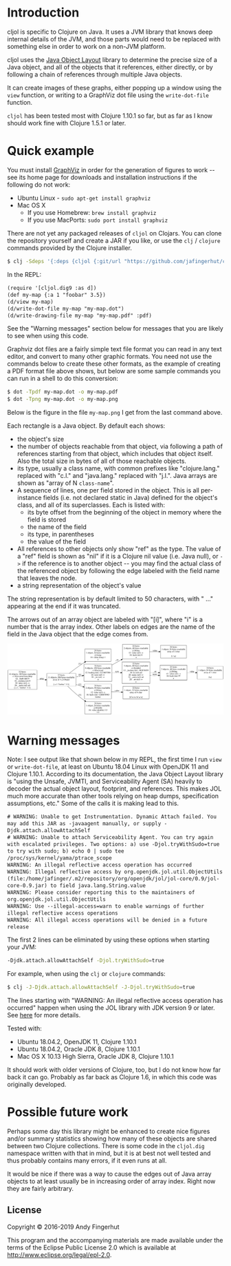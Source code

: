 # Introduction

cljol is specific to Clojure on Java.  It uses a JVM library that
knows deep internal details of the JVM, and those parts would need to
be replaced with something else in order to work on a non-JVM
platform.

cljol uses the [Java Object
Layout](https://openjdk.java.net/projects/code-tools/jol) library to
determine the precise size of a Java object, and all of the objects
that it references, either directly, or by following a chain of
references through multiple Java objects.

It can create images of these graphs, either popping up a window using
the `view` function, or writing to a GraphViz dot file using the
`write-dot-file` function.

`cljol` has been tested most with Clojure 1.10.1 so far, but as far as
I know should work fine with Clojure 1.5.1 or later.


# Quick example

You must install [GraphViz](http://www.graphviz.org) in order for the
generation of figures to work -- see its home page for downloads and
installation instructions if the following do not work:

* Ubuntu Linux - `sudo apt-get install graphviz`
* Mac OS X
  * If you use Homebrew: `brew install graphviz`
  * If you use MacPorts: `sudo port install graphviz`

There are not yet any packaged releases of `cljol` on Clojars.  You
can clone the repository yourself and create a JAR if you like, or use
the `clj` / `clojure` commands provided by the Clojure installer.

```bash
$ clj -Sdeps '{:deps {cljol {:git/url "https://github.com/jafingerhut/cljol" :sha "dfd6ad92214424cfab936c26ee4b5a3b8c6f65bf"}}}'
```

In the REPL:

```
(require '[cljol.dig9 :as d])
(def my-map {:a 1 "foobar" 3.5})
(d/view my-map)
(d/write-dot-file my-map "my-map.dot")
(d/write-drawing-file my-map "my-map.pdf" :pdf)
```

See the "Warning messages" section below for messages that you are
likely to see when using this code.

Graphviz dot files are a fairly simple text file format you can read
in any text editor, and convert to many other graphic formats.  You
need not use the commands below to create these other formats, as the
example of creating a PDF format file above shows, but below are some
sample commands you can run in a shell to do this conversion:

```bash
$ dot -Tpdf my-map.dot -o my-map.pdf
$ dot -Tpng my-map.dot -o my-map.png
```

Below is the figure in the file `my-map.png` I get from the last
command above.

Each rectangle is a Java object.  By default each shows:

* the object's size
* the number of objects reachable from that object, via following a
  path of references starting from that object, which includes that
  object itself.  Also the total size in bytes of all of those
  reachable objects.
* its type, usually a class name, with common prefixes like
  "clojure.lang." replaced with "c.l." and "java.lang." replaced with
  "j.l.".  Java arrays are shown as "array of N `class-name`".
* A sequence of lines, one per field stored in the object.  This is
  all per-instance fields (i.e. not declared static in Java) defined
  for the object's class, and all of its superclasses.  Each is listed
  with:
  * its byte offset from the beginning of the object in memory where
    the field is stored
  * the name of the field
  * its type, in parentheses
  * the value of the field
* All references to other objects only show "ref" as the type.  The
  value of a "ref" field is shown as "nil" if it is a Clojure nil
  value (i.e. Java null), or `->` if the reference is to another
  object -- you may find the actual class of the referenced object by
  following the edge labeled with the field name that leaves the node.
* a string representation of the object's value

The string representation is by default limited to 50 characters, with
" ..." appearing at the end if it was truncated.

The arrows out of an array object are labeled with "[i]", where "i" is
a number that is the array index.  Other labels on edges are the name
of the field in the Java object that the edge comes from.

![my-map.png](doc/my-map-macos-10.13.6-oraclejdk-1.8.0_192-clj-1.10.1.png)


# Warning messages

Note: I see output like that shown below in my REPL, the first time I
run `view` or `write-dot-file`, at least on Ubuntu 18.04 Linux with
OpenJDK 11 and Clojure 1.10.1.  According to its documentation, the
Java Object Layout library is "using the Unsafe, JVMTI, and
Serviceability Agent (SA) heavily to decoder the actual object layout,
footprint, and references.  This makes JOL much more accurate than
other tools relying on heap dumps, specification assumptions, etc."
Some of the calls it is making lead to this.

```
# WARNING: Unable to get Instrumentation. Dynamic Attach failed. You may add this JAR as -javaagent manually, or supply -Djdk.attach.allowAttachSelf
# WARNING: Unable to attach Serviceability Agent. You can try again with escalated privileges. Two options: a) use -Djol.tryWithSudo=true to try with sudo; b) echo 0 | sudo tee /proc/sys/kernel/yama/ptrace_scope
WARNING: An illegal reflective access operation has occurred
WARNING: Illegal reflective access by org.openjdk.jol.util.ObjectUtils (file:/home/jafinger/.m2/repository/org/openjdk/jol/jol-core/0.9/jol-core-0.9.jar) to field java.lang.String.value
WARNING: Please consider reporting this to the maintainers of org.openjdk.jol.util.ObjectUtils
WARNING: Use --illegal-access=warn to enable warnings of further illegal reflective access operations
WARNING: All illegal access operations will be denied in a future release
```

The first 2 lines can be eliminated by using these options when
starting your JVM:

```bash
-Djdk.attach.allowAttachSelf -Djol.tryWithSudo=true
```

For example, when using the `clj` or `clojure` commands:

```bash
$ clj -J-Djdk.attach.allowAttachSelf -J-Djol.tryWithSudo=true
```

The lines starting with "WARNING: An illegal reflective access
operation has occurred" happen when using the JOL library with JDK
version 9 or later.  See
[here](https://clojure.org/guides/faq#illegal_access) for more
details.

Tested with:

* Ubuntu 18.04.2, OpenJDK 11, Clojure 1.10.1
* Ubuntu 18.04.2, Oracle JDK 8, Clojure 1.10.1
* Mac OS X 10.13 High Sierra, Oracle JDK 8, Clojure 1.10.1

It should work with older versions of Clojure, too, but I do not know
how far back it can go.  Probably as far back as Clojure 1.6, in which
this code was originally developed.


# Possible future work

Perhaps some day this library might be enhanced to create nice figures
and/or summary statistics showing how many of these objects are shared
between two Clojure collections.  There is some code in the
`cljol.dig` namespace written with that in mind, but it is at best not
well tested and thus probably contains many errors, if it even runs at
all.

It would be nice if there was a way to cause the edges out of Java
array objects to at least usually be in increasing order of array
index.  Right now they are fairly arbitrary.


## License

Copyright © 2016-2019 Andy Fingerhut

This program and the accompanying materials are made available under the
terms of the Eclipse Public License 2.0 which is available at
http://www.eclipse.org/legal/epl-2.0.

